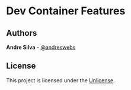 # Dev Container Features

## Authors

**Andre Silva** - [@andreswebs](https://github.com/andreswebs)

## License

This project is licensed under the [Unlicense](UNLICENSE.md).
